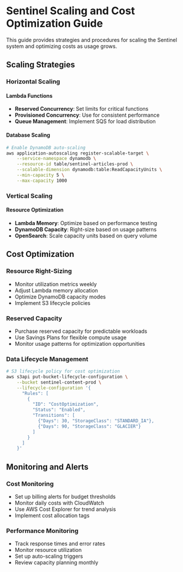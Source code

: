 # Sentinel Scaling and Cost Optimization Guide

This guide provides strategies and procedures for scaling the Sentinel system and optimizing costs as usage grows.

## Scaling Strategies

### Horizontal Scaling

#### Lambda Functions
- **Reserved Concurrency**: Set limits for critical functions
- **Provisioned Concurrency**: Use for consistent performance
- **Queue Management**: Implement SQS for load distribution

#### Database Scaling
```bash
# Enable DynamoDB auto-scaling
aws application-autoscaling register-scalable-target \
    --service-namespace dynamodb \
    --resource-id table/sentinel-articles-prod \
    --scalable-dimension dynamodb:table:ReadCapacityUnits \
    --min-capacity 5 \
    --max-capacity 1000
```

### Vertical Scaling

#### Resource Optimization
- **Lambda Memory**: Optimize based on performance testing
- **DynamoDB Capacity**: Right-size based on usage patterns
- **OpenSearch**: Scale capacity units based on query volume

## Cost Optimization

### Resource Right-Sizing
- Monitor utilization metrics weekly
- Adjust Lambda memory allocation
- Optimize DynamoDB capacity modes
- Implement S3 lifecycle policies

### Reserved Capacity
- Purchase reserved capacity for predictable workloads
- Use Savings Plans for flexible compute usage
- Monitor usage patterns for optimization opportunities

### Data Lifecycle Management
```bash
# S3 lifecycle policy for cost optimization
aws s3api put-bucket-lifecycle-configuration \
    --bucket sentinel-content-prod \
    --lifecycle-configuration '{
      "Rules": [
        {
          "ID": "CostOptimization",
          "Status": "Enabled",
          "Transitions": [
            {"Days": 30, "StorageClass": "STANDARD_IA"},
            {"Days": 90, "StorageClass": "GLACIER"}
          ]
        }
      ]
    }'
```

## Monitoring and Alerts

### Cost Monitoring
- Set up billing alerts for budget thresholds
- Monitor daily costs with CloudWatch
- Use AWS Cost Explorer for trend analysis
- Implement cost allocation tags

### Performance Monitoring
- Track response times and error rates
- Monitor resource utilization
- Set up auto-scaling triggers
- Review capacity planning monthly